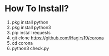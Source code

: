 # How To Install?

1. pkg install python
2. pkg install python3
3. pip install requests
4. git clone https://github.com/Hagirs19/corona
5. cd corona
6. python3 check.py
